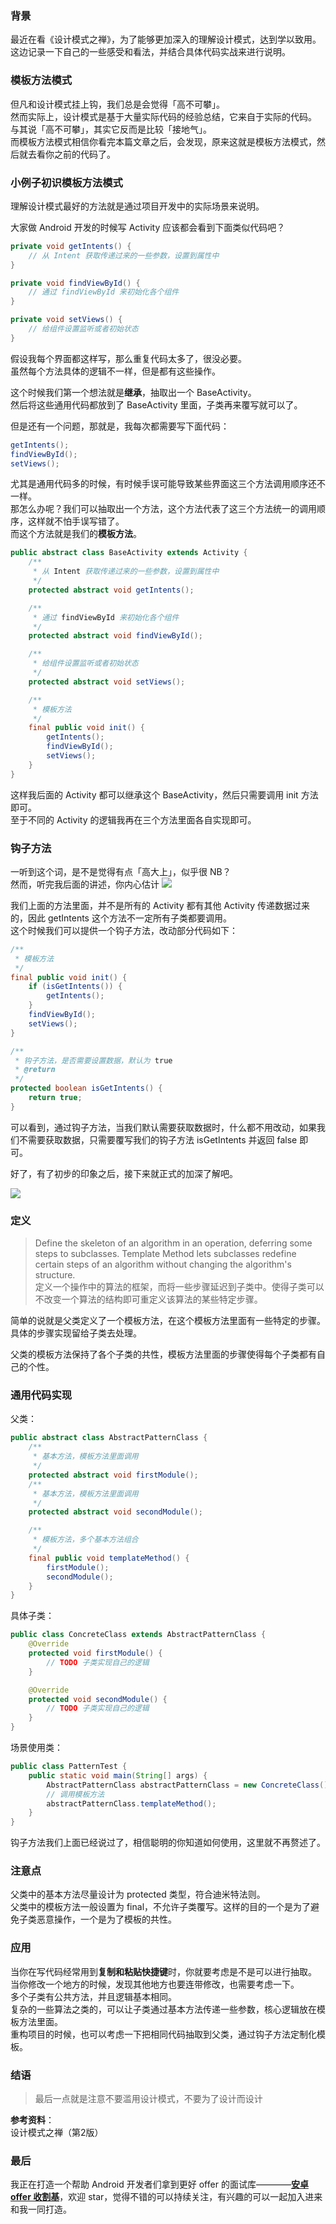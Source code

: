 ### 背景
最近在看《设计模式之禅》，为了能够更加深入的理解设计模式，达到学以致用。  
这边记录一下自己的一些感受和看法，并结合具体代码实战来进行说明。

### 模板方法模式

但凡和设计模式挂上钩，我们总是会觉得「高不可攀」。  
然而实际上，设计模式是基于大量实际代码的经验总结，它来自于实际的代码。  
与其说「高不可攀」，其实它反而是比较「接地气」。  
而模板方法模式相信你看完本篇文章之后，会发现，原来这就是模板方法模式，然后就去看你之前的代码了。

### 小例子初识模板方法模式

理解设计模式最好的方法就是通过项目开发中的实际场景来说明。

大家做 Android 开发的时候写 Activity 应该都会看到下面类似代码吧？

```java
private void getIntents() {
    // 从 Intent 获取传递过来的一些参数，设置到属性中
}

private void findViewById() {
    // 通过 findViewById 来初始化各个组件
}

private void setViews() {
    // 给组件设置监听或者初始状态
}

```

假设我每个界面都这样写，那么重复代码太多了，很没必要。  
虽然每个方法具体的逻辑不一样，但是都有这些操作。

这个时候我们第一个想法就是**继承**，抽取出一个 BaseActivity。  
然后将这些通用代码都放到了 BaseActivity 里面，子类再来覆写就可以了。

但是还有一个问题，那就是，我每次都需要写下面代码：

```java
getIntents();
findViewById();
setViews();
```

尤其是通用代码多的时候，有时候手误可能导致某些界面这三个方法调用顺序还不一样。  
那怎么办呢？我们可以抽取出一个方法，这个方法代表了这三个方法统一的调用顺序，这样就不怕手误写错了。  
而这个方法就是我们的**模板方法**。

```java
public abstract class BaseActivity extends Activity {
    /**
     * 从 Intent 获取传递过来的一些参数，设置到属性中
     */
    protected abstract void getIntents();

    /**
     * 通过 findViewById 来初始化各个组件
     */
    protected abstract void findViewById();

    /**
     * 给组件设置监听或者初始状态
     */
    protected abstract void setViews();

    /**
     * 模板方法
     */
    final public void init() {
        getIntents();
        findViewById();
        setViews();
    }
}
```

这样我后面的 Activity 都可以继承这个 BaseActivity，然后只需要调用 init 方法即可。  
至于不同的 Activity 的逻辑我再在三个方法里面各自实现即可。  

### 钩子方法

一听到这个词，是不是觉得有点「高大上」，似乎很 NB？  
然而，听完我后面的讲述，你内心估计
![](https://user-gold-cdn.xitu.io/2019/8/29/16cdd2f75dd6ac5d?w=255&h=255&f=png&s=41949)

我们上面的方法里面，并不是所有的 Activity 都有其他 Activity 传递数据过来的，因此 getIntents 这个方法不一定所有子类都要调用。  
这个时候我们可以提供一个钩子方法，改动部分代码如下：

```java
/**
 * 模板方法
 */
final public void init() {
    if (isGetIntents()) {
        getIntents();
    }
    findViewById();
    setViews();
}

/**
 * 钩子方法，是否需要设置数据，默认为 true
 * @return
 */
protected boolean isGetIntents() {
    return true;
}
```

可以看到，通过钩子方法，当我们默认需要获取数据时，什么都不用改动，如果我们不需要获取数据，只需要覆写我们的钩子方法 isGetIntents 并返回 false 即可。

好了，有了初步的印象之后，接下来就正式的加深了解吧。

![](https://user-gold-cdn.xitu.io/2019/5/22/16add3eca3d46bbf?w=640&h=480&f=jpeg&s=26634)

### 定义

>Define the skeleton of an algorithm in an operation, deferring some steps to subclasses. Template Method lets subclasses redefine certain steps of an algorithm without changing the algorithm's structure.   
>定义一个操作中的算法的框架，而将一些步骤延迟到子类中。使得子类可以不改变一个算法的结构即可重定义该算法的某些特定步骤。

简单的说就是父类定义了一个模板方法，在这个模板方法里面有一些特定的步骤。具体的步骤实现留给子类去处理。

父类的模板方法保持了各个子类的共性，模板方法里面的步骤使得每个子类都有自己的个性。

### 通用代码实现

父类：
```java
public abstract class AbstractPatternClass {
    /**
     * 基本方法，模板方法里面调用
     */
    protected abstract void firstModule();
    /**
     * 基本方法，模板方法里面调用
     */
    protected abstract void secondModule();

    /**
     * 模板方法，多个基本方法组合
     */
    final public void templateMethod() {
        firstModule();
        secondModule();
    }
}
```

具体子类：
```java
public class ConcreteClass extends AbstractPatternClass {
    @Override
    protected void firstModule() {
        // TODO 子类实现自己的逻辑
    }

    @Override
    protected void secondModule() {
        // TODO 子类实现自己的逻辑
    }
}
```

场景使用类：
```java
public class PatternTest {
    public static void main(String[] args) {
        AbstractPatternClass abstractPatternClass = new ConcreteClass();
        // 调用模板方法
        abstractPatternClass.templateMethod();
    }
}
```

钩子方法我们上面已经说过了，相信聪明的你知道如何使用，这里就不再赘述了。

### 注意点

父类中的基本方法尽量设计为 protected 类型，符合迪米特法则。  
父类中的模板方法一般设置为 final，不允许子类覆写。这样的目的一个是为了避免子类恶意操作，一个是为了模板的共性。


### 应用

当你在写代码经常用到**复制和粘贴快捷键**时，你就要考虑是不是可以进行抽取。  
当你修改一个地方的时候，发现其他地方也要连带修改，也需要考虑一下。  
多个子类有公共方法，并且逻辑基本相同。  
复杂的一些算法之类的，可以让子类通过基本方法传递一些参数，核心逻辑放在模板方法里面。  
重构项目的时候，也可以考虑一下把相同代码抽取到父类，通过钩子方法定制化模板。


### 结语

>最后一点就是注意不要滥用设计模式，不要为了设计而设计


**参考资料**：  
设计模式之禅（第2版）


### 最后

我正在打造一个帮助 Android 开发者们拿到更好 offer 的面试库————**[安卓 offer 收割基](https://github.com/Blankj/AndroidOfferKiller)**，欢迎 star，觉得不错的可以持续关注，有兴趣的可以一起加入进来和我一同打造。


